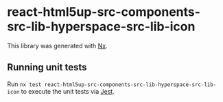 # react-html5up-src-components-src-lib-hyperspace-src-lib-icon

This library was generated with [Nx](https://nx.dev).

## Running unit tests

Run `nx test react-html5up-src-components-src-lib-hyperspace-src-lib-icon` to execute the unit tests via [Jest](https://jestjs.io).
